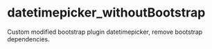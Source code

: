 # datetimepicker_withoutBootstrap
Custom modified bootstrap plugin datetimepicker, remove bootstrap dependencies.

